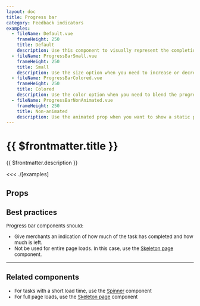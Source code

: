 ```yaml
---
layout: doc
title: Progress bar
category: Feedback indicators
examples:
  - fileName: Default.vue
    frameHeight: 250
    title: Default
    description: Use this component to visually represent the completion of a task or operation.
  - fileName: ProgressBarSmall.vue
    frameHeight: 250
    title: Small
    description: Use the size option when you need to increase or decrease the visual weight of the progress bar.
  - fileName: ProgressBarColored.vue
    frameHeight: 250
    title: Colored
    description: Use the color option when you need to blend the progress bar in a context that calls for it, such as a progress toward success or where it’s the primary focus.
  - fileName: ProgressBarNonAnimated.vue
    frameHeight: 250
    title: Non-animated
    description: Use the animated prop when you want to show a static progress bar.
---
```


# {{ $frontmatter.title }}

<Lede>

{{ $frontmatter.description }}

</Lede>

<Examples>

<<< ./[examples]

</Examples>

## Props

<PropsTable />

<div style="font-size: 0.8125rem">

## Best practices

Progress bar components should:

- Give merchants an indication of how much of the task has completed and how much is left.
- Not be used for entire page loads. In this case, use the [Skeleton page](/components/SkeletonPage) component.

---

## Related components

- For tasks with a short load time, use the [Spinner](/components/Spinner) component
- For full page loads, use the [Skeleton page](/components/SkeletonPage) component

</div>
